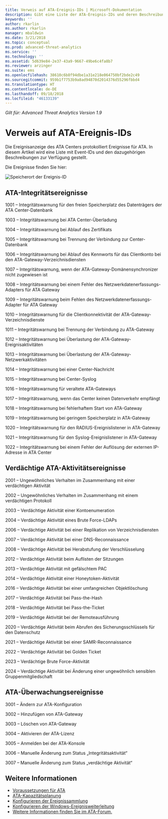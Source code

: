 ```yaml
---
title: Verweis auf ATA-Ereignis-IDs | Microsoft-Dokumentation
description: Gibt eine Liste der ATA-Ereignis-IDs und deren Beschreibungen zurück.
keywords: ''
author: rkarlin
ms.author: rkarlin
manager: mbaldwin
ms.date: 3/21/2018
ms.topic: conceptual
ms.prod: advanced-threat-analytics
ms.service: ''
ms.technology: ''
ms.assetid: 5d639e84-2e37-43a9-9667-49be6c4fa8b7
ms.reviewer: arzinger
ms.suite: ems
ms.openlocfilehash: 38610c6b8f94dbe1a31e218e064750bf2bde2c49
ms.sourcegitcommit: 959b1f7753b9a8ad94870d2014376d55296fbbd4
ms.translationtype: HT
ms.contentlocale: de-DE
ms.lasthandoff: 09/18/2018
ms.locfileid: "46133139"
---
```

*Gilt für: Advanced Threat Analytics Version 1.9*


# <a name="ata-event-id-reference"></a>Verweis auf ATA-Ereignis-IDs

Die Ereignisanzeige des ATA Centers protokolliert Ereignisse für ATA. In diesem Artikel wird eine Liste mit Event-IDs und den dazugehörigen Beschreibungen zur Verfügung gestellt.

Die Ereignisse finden Sie hier:

![Speicherort der Ereignis-ID](./media/event-id-location.png)

## <a name="ata-health-events"></a>ATA-Integritätsereignisse

1001 – Integritätswarnung für den freien Speicherplatz des Datenträgers der ATA Center-Datenbank 

1003 – Integritätswarnung bei ATA Center-Überladung 

1004 – Integritätswarnung bei Ablauf des Zertifikats 

1005 – Integritätswarnung bei Trennung der Verbindung zur Center-Datenbank 

1006 – Integritätswarnung bei Ablauf des Kennworts für das Clientkonto bei den ATA-Gateway-Verzeichnisdiensten 

1007 – Integritätswarnung, wenn der ATA-Gateway-Domänensynchronizer nicht zugewiesen ist 

1008 – Integritätswarnung bei einem Fehler des Netzwerkdatenerfassungs-Adapters für ATA Gateway 

1009 – Integritätswarnung beim Fehlen des Netzwerkdatenerfassungs-Adapter für ATA Gateway 

1010 – Integritätswarnung für die Clientkonnektivität der ATA-Gateway-Verzeichnisdienste 

1011 – Integritätswarnung bei Trennung der Verbindung zu ATA-Gateway 

1012 – Integritätswarnung bei Überlastung der ATA-Gateway-Ereignisaktivitäten 

1013 – Integritätswarnung bei Überlastung der ATA-Gateway-Netzwerkaktivitäten 

1014 – Integritätswarnung bei einer Center-Nachricht 

1015 – Integritätswarnung bei Center-Syslog 

1016 – Integritätswarnung für veraltete ATA-Gateways 

1017 – Integritätswarnung, wenn das Center keinen Datenverkehr empfängt 

1018 – Integritätswarnung bei fehlerhaftem Start von ATA-Gateway 

1019 – Integritätswarnung bei geringem Speicherplatz in ATA-Gateway 

1020 – Integritätswarnung für den RADIUS-Ereignislistener in ATA-Gateway 

1021 – Integritätswarnung für den Syslog-Ereignislistener in ATA-Gateway 

1022 – Integritätswarnung bei einem Fehler der Auflösung der externen IP-Adresse in ATA Center 
 
## <a name="ata-suspicious-activity-events"></a>Verdächtige ATA-Aktivitätsereignisse

2001 – Ungewöhnliches Verhalten im Zusammenhang mit einer verdächtigen Aktivität 

2002 – Ungewöhnliches Verhalten im Zusammenhang mit einem verdächtigen Protokoll 

2003 – Verdächtige Aktivität einer Kontoenumeration 

2004 – Verdächtige Aktivität eines Brute Force-LDAPs 

2006 – Verdächtige Aktivität bei einer Replikation von Verzeichnisdiensten 

2007 – Verdächtige Aktivität bei einer DNS-Reconnaissance 

2008 – Verdächtige Aktivität bei Herabstufung der Verschlüsselung 

2012 – Verdächtige Aktivität beim Auflisten der Sitzungen 

2013 – Verdächtige Aktivität mit gefälschtem PAC 

2014 – Verdächtige Aktivität einer Honeytoken-Aktivität 

2016 – Verdächtige Aktivität bei einer umfangreichen Objektlöschung 

2017 – Verdächtige Aktivität bei Pass-the-Hash 

2018 – Verdächtige Aktivität bei Pass-the-Ticket 

2019 – Verdächtige Aktivität bei der Remoteausführung 

2020 – Verdächtige Aktivität beim Abrufen des Sicherungsschlüssels für den Datenschutz 

2021 – Verdächtige Aktivität bei einer SAMR-Reconnaissance 

2022 – Verdächtige Aktivität bei Golden Ticket 

2023 – Verdächtige Brute Force-Aktivität 

2024 – Verdächtige Aktivität bei Änderung einer ungewöhnlich sensiblen Gruppenmitgliedschaft  

## <a name="ata-auditing-events"></a>ATA-Überwachungsereignisse

3001 – Ändern zur ATA-Konfiguration 

3002 – Hinzufügen von ATA-Gateway

3003 – Löschen von ATA-Gateway

3004 – Aktivieren der ATA-Lizenz

3005 – Anmelden bei der ATA-Konsole

3006 – Manuelle Änderung zum Status „Integritätsaktivität“ 

3007 – Manuelle Änderung zum Status „verdächtige Aktivität“ 


## <a name="see-also"></a>Weitere Informationen
- [Voraussetzungen für ATA](ata-prerequisites.md)
- [ATA-Kapazitätsplanung](ata-capacity-planning.md)
- [Konfigurieren der Ereignissammlung](configure-event-collection.md)
- [Konfigurieren der Windows-Ereignisweiterleitung](configure-event-collection.md#configuring-windows-event-forwarding)
- [Weitere Informationen finden Sie im ATA-Forum.](https://social.technet.microsoft.com/Forums/security/home?forum=mata)
